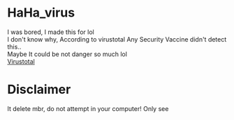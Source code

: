 # HaHa_virus
I was bored, I made this for lol \
I don't know why, According to virustotal Any Security Vaccine didn't detect this.. \
Maybe It could be not danger so much lol \
[Virustotal](https://www.virustotal.com/gui/file/f6d16aca37efcbe437d38a4219283c54d591d978b043177ffd763eed736d266d)
# Disclaimer
It delete mbr, do not attempt in your computer!
Only see
